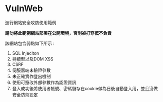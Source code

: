 # VulnWeb
進行網站安全攻防使用範例

<b>請勿將此範例網站部署在公開環境，否則被打穿概不負責</b> <br/>

該網站包含弱點如下所示 : <br/>
<ol>
  <li>SQL Injeciton</li>
  <li>持續型以及DOM XSS</li>
  <li>CSRF</li>
  <li>伺服器端未驗證參數</li>
  <li>未正確實作登出機制</li>
  <li>使用可竄改外部參數作為認證資訊</li>
  <li>登入成功後將使用者帳號、密碼儲存在cookie做為日後自動登入用，並且沒做安全防禦設定</li>
</ol>
